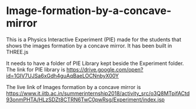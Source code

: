 # Image-formation-by-a-concave-mirror
This is a Physics Interactive Experiment (PIE) made for the students that shows the images formation by a concave mirror. It has been built in THREE.js

It needs to have a folder of PIE Library kept beside the Experiment folder. The link for PIE library is https://drive.google.com/open?id=1GIV7UJSa6xGdh4guAqBaeLOCNnbyX00Y

The live link of Images formation by a concave mirror is https://www.it.iitb.ac.in/summerinternship2018/activity_src/o3Q8MTpifACtd93onmPHTA/HLzSDZt8CTRN6TwC0pwRsg/Experiment/index.jsp
